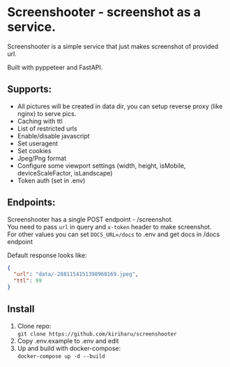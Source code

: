 # Screenshooter - screenshot as a service.

Screenshooter is a simple service that just makes screenshot of provided url.

Built with pyppeteer and FastAPI.

## Supports:
* All pictures will be created in data dir, you can setup reverse proxy (like nginx) to serve pics.
* Caching with ttl
* List of restricted urls
* Enable/disable javascript
* Set useragent
* Set cookies
* Jpeg/Png format
* Configure some viewport settings (width, height, isMobile, deviceScaleFactor, isLandscape)
* Token auth (set in .env)

## Endpoints:
Screenshooter has a single POST endpoint - /screenshot.  
You need to pass `url` in query and `x-token` header to make screenshot.  
For other values you can set `DOCS_URL=/docs` to .env and get docs in /docs endpoint

Default response looks like:
```json
{
  "url": "data/-2881154151398968169.jpeg",
  "ttl": 99
}
```

## Install
1. Clone repo:  
`git clone https://github.com/kiriharu/screenshooter`
2. Copy .env.example to .env and edit
3. Up and build with docker-compose:  
`docker-compose up -d --build`